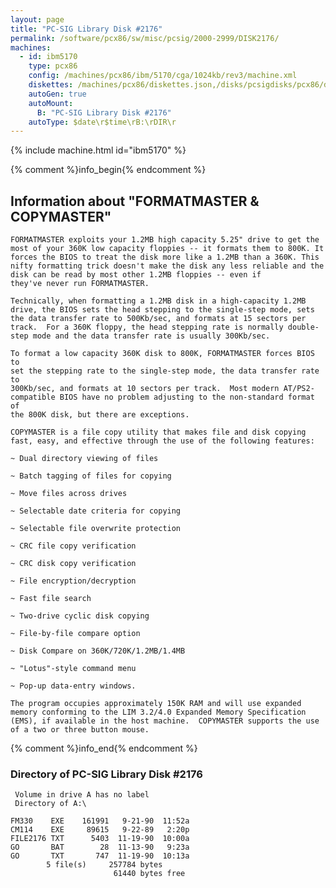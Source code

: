 ```yaml
---
layout: page
title: "PC-SIG Library Disk #2176"
permalink: /software/pcx86/sw/misc/pcsig/2000-2999/DISK2176/
machines:
  - id: ibm5170
    type: pcx86
    config: /machines/pcx86/ibm/5170/cga/1024kb/rev3/machine.xml
    diskettes: /machines/pcx86/diskettes.json,/disks/pcsigdisks/pcx86/diskettes.json
    autoGen: true
    autoMount:
      B: "PC-SIG Library Disk #2176"
    autoType: $date\r$time\rB:\rDIR\r
---
```


{% include machine.html id="ibm5170" %}

{% comment %}info_begin{% endcomment %}

## Information about "FORMATMASTER & COPYMASTER"

    FORMATMASTER exploits your 1.2MB high capacity 5.25" drive to get the
    most of your 360K low capacity floppies -- it formats them to 800K. It
    forces the BIOS to treat the disk more like a 1.2MB than a 360K. This
    nifty formatting trick doesn't make the disk any less reliable and the
    disk can be read by most other 1.2MB floppies -- even if
    they've never run FORMATMASTER.
    
    Technically, when formatting a 1.2MB disk in a high-capacity 1.2MB
    drive, the BIOS sets the head stepping to the single-step mode, sets
    the data transfer rate to 500Kb/sec, and formats at 15 sectors per
    track.  For a 360K floppy, the head stepping rate is normally double-
    step mode and the data transfer rate is usually 300Kb/sec.
    
    To format a low capacity 360K disk to 800K, FORMATMASTER forces BIOS to
    set the stepping rate to the single-step mode, the data transfer rate to
    300Kb/sec, and formats at 10 sectors per track.  Most modern AT/PS2-
    compatible BIOS have no problem adjusting to the non-standard format of
    the 800K disk, but there are exceptions.
    
    COPYMASTER is a file copy utility that makes file and disk copying
    fast, easy, and effective through the use of the following features:
    
    ~ Dual directory viewing of files
    
    ~ Batch tagging of files for copying
    
    ~ Move files across drives
    
    ~ Selectable date criteria for copying
    
    ~ Selectable file overwrite protection
    
    ~ CRC file copy verification
    
    ~ CRC disk copy verification
    
    ~ File encryption/decryption
    
    ~ Fast file search
    
    ~ Two-drive cyclic disk copying
    
    ~ File-by-file compare option
    
    ~ Disk Compare on 360K/720K/1.2MB/1.4MB
    
    ~ "Lotus"-style command menu
    
    ~ Pop-up data-entry windows.
    
    The program occupies approximately 150K RAM and will use expanded
    memory conforming to the LIM 3.2/4.0 Expanded Memory Specification
    (EMS), if available in the host machine.  COPYMASTER supports the use
    of a two or three button mouse.
{% comment %}info_end{% endcomment %}


### Directory of PC-SIG Library Disk #2176

     Volume in drive A has no label
     Directory of A:\

    FM330    EXE    161991   9-21-90  11:52a
    CM114    EXE     89615   9-22-89   2:20p
    FILE2176 TXT      5403  11-19-90  10:00a
    GO       BAT        28  11-13-90   9:23a
    GO       TXT       747  11-19-90  10:13a
            5 file(s)     257784 bytes
                           61440 bytes free
